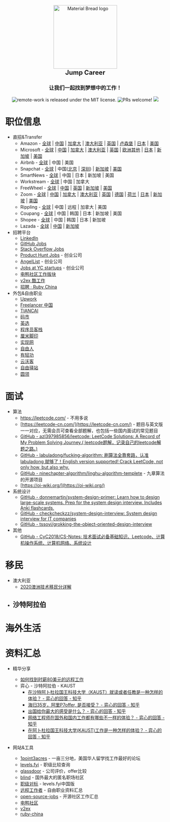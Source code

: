 <p align="center" style="margin-bottom: 0px !important;">
  <img width="200" src="https://user-images.githubusercontent.com/104236542/165194013-59d0dd2c-08b0-42ec-9a5a-a4b211c2473f.png" alt="Material Bread logo" align="center">
</p>
<h1 align="center" style="margin-top:0px;font-weight:700;font-size:20px" >
  Jump Career
</h1>

<h3 align="center" >让我们一起找到梦想中的工作！</h3>
<p align="center">
  <a>
    <img src="https://img.shields.io/badge/license-MIT-blue.svg" alt="remote-work is released under the MIT license." />
  </a>
  <a>
    <img src="https://img.shields.io/badge/PRs-welcome-brightgreen.svg" alt="PRs welcome!" />
  </a>
  <a>
    <img src="https://img.shields.io/badge/license-CC--4.0--BY--NC--SA-lightgrey" />
  </a>
</p>

# 职位信息

- 直招&Transfer
  - Amazon - [全球](https://www.amazon.jobs/zh/) | [中国](https://www.amazon.jobs/zh/search?base_query=&loc_query=China&latitude=&longitude=&loc_group_id=&invalid_location=false&country=CHN&city=&region=&county=) | [加拿大](https://www.amazon.jobs/zh/search?base_query=&loc_query=Canada&latitude=&longitude=&loc_group_id=&invalid_location=false&country=CAN&city=&region=&county=) | [澳大利亚](https://www.amazon.jobs/zh/search?base_query=&loc_query=Australia&latitude=&longitude=&loc_group_id=&invalid_location=false&country=AUS&city=&region=&county=) | [英国](https://www.amazon.jobs/zh/search?base_query=&loc_query=UK&latitude=&longitude=&loc_group_id=&invalid_location=false&country=GBR&city=&region=&county=) | [卢森堡](https://www.amazon.jobs/zh/search?base_query=&loc_query=Canada&latitude=&longitude=&loc_group_id=&invalid_location=false&country=LUX&city=&region=&county=) | [日本](https://www.amazon.jobs/zh/search?base_query=&loc_query=Canada&latitude=&longitude=&loc_group_id=&invalid_location=false&country=JPN&city=&region=&county=) | [美国](https://www.amazon.jobs/zh/search?base_query=&loc_query=Canada&latitude=&longitude=&loc_group_id=&invalid_location=false&country=USA&city=&region=&county=)
  - Microsoft - [全球](https://careers.microsoft.com/professionals/us/en/search-results) | [中国](https://careers.microsoft.com/professionals/us/en/search-results?qcountry=China) | [加拿大](https://careers.microsoft.com/professionals/us/en/search-results?qcountry=Canada) | [澳大利亚](https://careers.microsoft.com/professionals/us/en/search-results?qcountry=Australia) | [英国](https://careers.microsoft.com/professionals/us/en/search-results?qcountry=United%20Kingdom) | [欧洲其他](https://careers.microsoft.com/professionals/us/en/locations#Europe) | [日本](https://careers.microsoft.com/professionals/us/en/search-results?qcountry=Japan) | [新加坡](https://careers.microsoft.com/professionals/us/en/search-results?qcountry=Singapore) | [美国](https://careers.microsoft.com/professionals/us/en/search-results?qcountry=United%20States)
  - Airbnb - [全球](https://careers.airbnb.com/positions/) | 中国 | 美国
  - Snapchat - [全球](https://snap.com/en-US/jobs) | 中国([北京](https://snap.com/en-US/jobs?locations=Beijing) | [深圳](https://snap.com/en-US/jobs?locations=Shenzhen)) | [新加坡](https://snap.com/en-US/jobs?locations=Singapore) | [美国](https://careers.microsoft.com/professionals/us/en/search-results?qcountry=United%20States)
  - SmartNews - [全球](https://careers.smartnews.com/jobs/) | 中国 | 日本 | 新加坡 | 美国
  - Workstream - [全球](https://careers.workstream.us/) | 中国 | 加拿大 
  - FreeWheel - [全球](https://comcast.jibeapply.com/main/jobs?keywords=freewheel&sortBy=relevance&page=1) | [中国](https://comcast.jibeapply.com/main/jobs?keywords=freewheel&sortBy=relevance&page=1&locations=Beijing,11,CN) | [英国](https://comcast.jibeapply.com/main/jobs?keywords=freewheel&sortBy=relevance&page=1&locations=London,,GB) | [新加坡](https://comcast.jibeapply.com/main/jobs?keywords=freewheel&sortBy=relevance&page=1&locations=Singapore,,SG) | [美国](https://comcast.jibeapply.com/main/jobs?keywords=freewheel&sortBy=relevance&page=1&location=us&stretch=10&stretchUnit=MILES)
  - Zoom - [全球](https://careers.zoom.us/jobs/search?page=1&query=) | [中国](https://www.zhipin.com/gongsi/56cf5a2d7754fc0b1nV729u6FA~~.html) | [加拿大](https://careers.zoom.us/jobs/search?page=1&country_codes%5B%5D=CA&query=) | [澳大利亚](https://careers.zoom.us/jobs/search?page=1&country_codes%5B%5D=AU&query=) | [英国](https://careers.zoom.us/jobs/search?page=1&country_codes%5B%5D=GB&query=) | [德国](https://careers.zoom.us/jobs/search?page=1&country_codes%5B%5D=DE&query=) | [荷兰](https://careers.zoom.us/jobs/search?page=1&country_codes%5B%5D=NL&query=) | [日本](https://careers.zoom.us/jobs/search?page=1&country_codes%5B%5D=JP&query=) | [新加坡](https://careers.zoom.us/jobs/search?page=1&country_codes%5B%5D=SG&query=) | [美国](https://careers.zoom.us/jobs/search?page=1&country_codes%5B%5D=US&query=)
  - Rippling - [全球](https://www.rippling.com/careers/open-roles) | 中国 | 远程 | 加拿大 | 美国
  - Coupang - [全球](https://www.coupang.jobs/en/jobs/) | 中国 | 韩国 | 日本 | 新加坡 | 美国
  - Shopee - [全球](https://careers.shopee.sg/jobs) | 中国 | 韩国 | 日本 | 新加坡
  - Lazada - [全球](https://www.lazada.com/en/careers/job-search/?category=) | [中国](https://www.lazada.com/en/careers/job-search/?category=&location=CHN) | [新加坡](https://www.lazada.com/en/careers/job-search/?category=&location=SGP)
- 招聘平台
  - [LinkedIn](https://www.linkedin.com/)
  - [GitHub Jobs](https://jobs.github.com/)
  - [Stack Overflow Jobs](https://stackoverflow.com/jobs)
  - [Product Hunt Jobs](https://www.producthunt.com/jobs) - 创业公司
  - [AngelList](https://angel.co/) - 创业公司
  - [Jobs at YC startups](https://news.ycombinator.com/jobs) - 创业公司
  - [电鸭社区工作版块](https://eleduck.com/categories/22)
  - [v2ex 酷工作](https://www.v2ex.com/?tab=jobs)
  - [招聘 · Ruby China](https://ruby-china.org/jobs)
- 外包&自由职业
  - [Upwork](https://www.upwork.com/)
  - [Freelancer 中国](https://www.freelancer.cn/)  
  - [TIANCAI](https://tiancai.pro/)  
  - [码市](https://mart.coding.net/)  
  - [英选](https://www.yingxuan.io/)  
  - [程序员客栈](https://www.proginn.com/)  
  - [厘米脚印](http://www.limijiaoyin.com/)  
  - [实现网](http://shixian.com/)  
  - [自由人](http://www.freemancn.com/)  
  - [有轻功](http://www.youqinggong.com/)  
  - [云沃客](https://www.clouderwork.com/)  
  - [自由驿站](https://ziyouyizhan.com/)  
  - [圆领](https://www.yuanling.com/)  

# 面试

* 算法
  * https://leetcode.com/ - 不用多说
  * [https://leetcode-cn.com/](https://leetcode-cn.com/) - 题目与英文版一一对应，无需会员可查看全部题解，也包括一些国内面试的常见题目
  * [GitHub - azl397985856/leetcode: LeetCode Solutions: A Record of My Problem Solving Journey.( leetcode题解，记录自己的leetcode解题之路。)](https://github.com/azl397985856/leetcode)
  * [GitHub - labuladong/fucking-algorithm: 刷算法全靠套路，认准 labuladong 就够了！English version supported! Crack LeetCode, not only how, but also why.](https://github.com/labuladong/fucking-algorithm)
  * [GitHub - ninechapter-algorithm/linghu-algorithm-templete](https://github.com/ninechapter-algorithm/linghu-algorithm-templete) - 九章算法的开源项目
  * [https://oi-wiki.org/](https://oi-wiki.org/)
* 系统设计
  * [GitHub - donnemartin/system-design-primer: Learn how to design large-scale systems. Prep for the system design interview. Includes Anki flashcards.](https://github.com/donnemartin/system-design-primer)
  * [GitHub - checkcheckzz/system-design-interview: System design interview for IT companies](https://github.com/checkcheckzz/system-design-interview)
  * [GitHub - tssovi/grokking-the-object-oriented-design-interview](https://github.com/tssovi/grokking-the-object-oriented-design-interview)
* 其他
  * [GitHub - CyC2018/CS-Notes: 技术面试必备基础知识、Leetcode、计算机操作系统、计算机网络、系统设计](https://github.com/CyC2018/CS-Notes)

# 移民

- 澳大利亚
  - [2020澳洲技术移民分详解](https://zhuanlan.zhihu.com/p/39336962)
- 沙特阿拉伯
  - 

# 海外生活

# 资料汇总

- 精华分享
  - [如何找到时薪80美元的远程工作](https://geekplux.com/posts/how-to-get-jobs-pay-80-dollars-per-hour-1)
  - 弈心 - 沙特阿拉伯 - KAUST
    - [在沙特阿卜杜拉国王科技大学（KAUST）就读或者任教是一种怎样的体验？ - 弈心的回答 - 知乎](https://www.zhihu.com/question/33274986/answer/188049916)
    - [海归35岁，阿里P7offer, 是否接受？ - 弈心的回答 - 知乎](https://www.zhihu.com/question/397605632/answer/2424524835)
    - [出国给你最大的感受是什么？ - 弈心的回答 - 知乎](https://www.zhihu.com/question/30215562/answer/2153979578)
    - [网络工程师在国外和国内工作都有哪些不一样的体验？ - 弈心的回答 - 知乎](https://www.zhihu.com/question/339990110/answer/1546431425)
    - [在阿卜杜拉国王科技大学(KAUST)工作是一种怎样的体验？ - 弈心的回答 - 知乎](https://www.zhihu.com/question/319635794/answer/647707571)
      
- 网站&工具
  - [1point3acres](https://www.1point3acres.com/) - 一亩三分地，美国华人留学找工作最好的论坛
  - [levels.fyi](https://www.levels.fyi/) - 职级比较查询
  - [glassdoor](https://www.glassdoor.com/) - 公司评价，offer比较
  - [blind](https://www.teamblind.com/) - 国外最大的匿名职场社区
  - [职级对标](https://duibiao.info/) - levels.fyi中国版
  - [远程工作者](https://www.yuque.com/greatghoul/remote) - 自由职业资料汇总
  - [open-source-jobs](https://github.com/t9tio/open-source-jobs) - 开源社区工作汇总
  - [电鸭社区](https://eleduck.com/)
  - [v2ex ](https://www.v2ex.com/)
  - [ruby-china](https://ruby-china.org)
